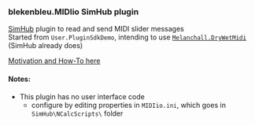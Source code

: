 ### blekenbleu.MIDIio SimHub plugin
 [SimHub](https://github.com/SHWotever/SimHub) plugin to read and send MIDI slider messages  
 Started from `User.PluginSdkDemo`, intending to use [`Melanchall.DryWetMidi`](https://github.com/melanchall/drywetmidi) (SimHub already does)  

[Motivation and How-To here](https://blekenbleu.github.io/MIDI/plugin/)

#### Notes:
- This plugin has no user interface code
    - configure by editing properties in `MIDIio.ini`, which goes in `SimHub\NCalcScripts\` folder 
